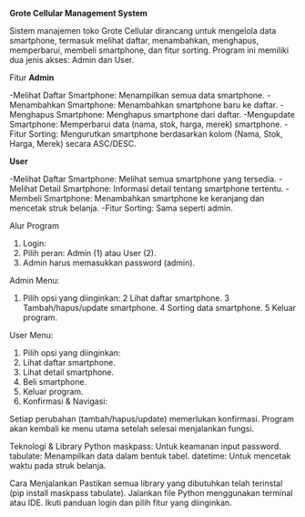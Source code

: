 **Grote Cellular Management System**

Sistem manajemen toko Grote Cellular dirancang untuk mengelola data smartphone, termasuk melihat daftar, menambahkan, menghapus, memperbarui, membeli smartphone, dan fitur sorting. Program ini memiliki dua jenis akses: Admin dan User.

Fitur
**Admin**

-Melihat Daftar Smartphone: Menampilkan semua data smartphone.
-Menambahkan Smartphone: Menambahkan smartphone baru ke daftar.
-Menghapus Smartphone: Menghapus smartphone dari daftar.
-Mengupdate Smartphone: Memperbarui data (nama, stok, harga, merek) smartphone.
-Fitur Sorting: Mengurutkan smartphone berdasarkan kolom (Nama, Stok, Harga, Merek) secara ASC/DESC.

**User**

-Melihat Daftar Smartphone: Melihat semua smartphone yang tersedia.
-Melihat Detail Smartphone: Informasi detail tentang smartphone tertentu.
-Membeli Smartphone: Menambahkan smartphone ke keranjang dan mencetak struk belanja.
-Fitur Sorting: Sama seperti admin.

Alur Program
1. Login:
2. Pilih peran: Admin (1) atau User (2).
3. Admin harus memasukkan password (admin).

Admin Menu:
1. Pilih opsi yang diinginkan:
2 Lihat daftar smartphone.
3 Tambah/hapus/update smartphone.
4 Sorting data smartphone.
5 Keluar program.

User Menu:
1. Pilih opsi yang diinginkan:
2. Lihat daftar smartphone.
3. Lihat detail smartphone.
4. Beli smartphone.
5. Keluar program.
6. Konfirmasi & Navigasi:

Setiap perubahan (tambah/hapus/update) memerlukan konfirmasi.
Program akan kembali ke menu utama setelah selesai menjalankan fungsi.

Teknologi & Library
Python
maskpass: Untuk keamanan input password.
tabulate: Menampilkan data dalam bentuk tabel.
datetime: Untuk mencetak waktu pada struk belanja.

Cara Menjalankan
Pastikan semua library yang dibutuhkan telah terinstal (pip install maskpass tabulate).
Jalankan file Python menggunakan terminal atau IDE.
Ikuti panduan login dan pilih fitur yang diinginkan.
